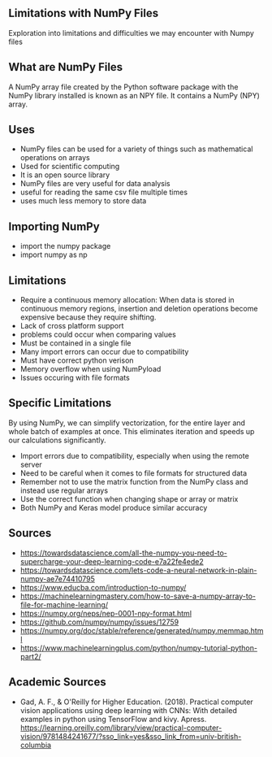 ## Limitations with NumPy Files 
Exploration into limitations and difficulties we may encounter with Numpy files

## What are NumPy Files
A NumPy array file created by the Python software package with the NumPy library installed is known as an NPY file. It contains a NumPy (NPY) array.


## Uses
- NumPy files can be used for a variety of things such as mathematical operations on arrays
- Used for scientific computing 
- It is an open source library
- NumPy files are very useful for data analysis
- useful for reading the same csv file multiple times
- uses much less memory to store data


## Importing NumPy
- import the numpy package
- import numpy as np


## Limitations 
- Require a continuous memory allocation: When data is stored in continuous memory regions, insertion and deletion operations become expensive because they require shifting.
- Lack of cross platform support
- problems could occur when comparing values
- Must be contained in a single file
- Many import errors can occur due to compatibility 
- Must have correct python verison
- Memory overflow when using NumPyload
- Issues occuring with file formats


## Specific Limitations 

By using NumPy, we can simplify vectorization, for the entire layer and whole batch of examples at once. This eliminates iteration and speeds up our calculations significantly. 

- Import errors due to compatibility, especially when using the remote server
- Need to be careful when it comes to file formats for structured data
- Remember not to use the matrix function from the NumPy class and instead use regular arrays
- Use the correct function when changing shape or array or matrix
- Both NumPy and Keras model produce similar accuracy
 

## Sources
- https://towardsdatascience.com/all-the-numpy-you-need-to-supercharge-your-deep-learning-code-e7a22fe4ede2
- https://towardsdatascience.com/lets-code-a-neural-network-in-plain-numpy-ae7e74410795
- https://www.educba.com/introduction-to-numpy/
- https://machinelearningmastery.com/how-to-save-a-numpy-array-to-file-for-machine-learning/
- https://numpy.org/neps/nep-0001-npy-format.html
- https://github.com/numpy/numpy/issues/12759
- https://numpy.org/doc/stable/reference/generated/numpy.memmap.html
- https://www.machinelearningplus.com/python/numpy-tutorial-python-part2/

## Academic Sources 
- Gad, A. F., & O'Reilly for Higher Education. (2018). Practical computer vision applications using deep learning with CNNs: With detailed examples in python using TensorFlow and kivy. Apress.
https://learning.oreilly.com/library/view/practical-computer-vision/9781484241677/?sso_link=yes&sso_link_from=univ-british-columbia
